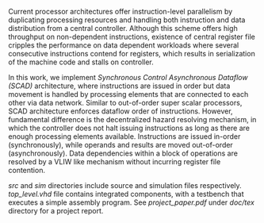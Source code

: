 Current processor architectures offer instruction-level parallelism by duplicating processing resources and handling both instruction and data distribution from a central controller. Although this scheme offers high throughput on non-dependent instructions, existence of central register file cripples the performance on data dependent workloads where several consecutive instructions contend for registers, which results in serialization of the machine code and stalls on controller. 

In this work, we implement *Synchronous Control Asynchronous Dataflow (SCAD)* architecture, where instructions are issued in order but data movement is handled by processing elements that are connected to each other via data network. Similar to out-of-order super scalar processors, SCAD architecture enforces dataflow order of instructions. However, fundamental difference is the decentralized hazard resolving mechanism, in which the controller does not halt issuing instructions as long as there are enough processing elements available. Instructions are issued in-order (synchronously), while operands and results are moved out-of-order (asynchronously). Data dependencies within a block of operations are resolved by a VLIW like mechanism without incurring register file contention.

*src* and *sim* directories include source and simulation files respectively. *top_level.vhd* file contains integrated components, with a testbench that executes a simple assembly program. See *project_paper.pdf* under *doc/tex* directory for a project report.
